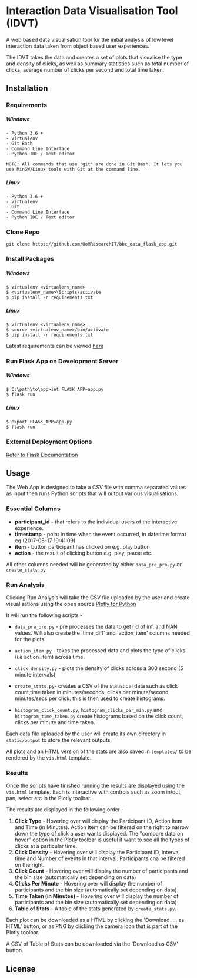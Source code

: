 # Interaction Data Visualisation Tool (IDVT)
 
A web based data visualisation tool for the initial 
analysis of low level interaction data taken from object based user experiences. 

The IDVT takes the data and creates a set of plots that visualise the type and density 
of clicks, as well as summary statistics such as total number of clicks, average number of
clicks per second and total time taken.

## Installation

### Requirements

##### Windows

    - Python 3.6 +
    - virtualenv
    - Git Bash
    - Command Line Interface
    - Python IDE / Text editor 

    NOTE: All commands that use "git" are done in Git Bash. It lets you use MinGW/Linux tools with Git at the command line. 


##### Linux 

    - Python 3.6 +
    - virtualenv
    - Git
    - Command Line Interface
    - Python IDE / Text editor
 
 ### Clone Repo 
 
 `git clone https://github.com/UoMResearchIT/bbc_data_flask_app.git`
 
 ### Install Packages
 
##### Windows

```
$ virtualenv <virtualenv_name>
$ <virtualenv_name>\Scripts\activate
$ pip install -r requirements.txt
```
##### Linux 

```
$ virtualenv <virtualenv_name>
$ source <virtualenv_name>/bin/activate
$ pip install -r requirements.txt
```

Latest requirements can be viewed [here](https://github.com/UoMResearchIT/bbc_data_flask_app/blob/master/requirements.txt)
 
### Run Flask App on Development Server 

##### Windows

```
$ C:\path\to\app>set FLASK_APP=app.py
$ flask run
```

##### Linux 
 
 ```
$ export FLASK_APP=app.py
$ flask run
```


### External Deployment Options

[Refer to Flask Documentation ](http://flask.pocoo.org/docs/1.0/deploying/)
 
## Usage

The Web App is designed to take a CSV file with comma separated values as input then runs Python scripts that will output various visualisations. 

### Essential Columns

* **participant_id** - that refers to the individual users of the interactive experience.
* **timestamp** - point in time when the event occurred, in datetime format eg (2017-08-17 19:41:09)
* **item** - button participant has clicked on e.g. play button
* **action** - the result of clicking button e.g. play, pause etc. 

All other columns needed will be generated by either `data_pre_pro.py` or `create_stats.py`

### Run Analysis

Clicking Run Analysis will take the CSV file uploaded by the user and create visualisations using the open source 
[Plotly for Python](https://github.com/plotly/plotly.py) 

It will run the following scripts - 

* `data_pre_pro.py` - pre processes the data to get rid of inf, and NAN values. 
Will also create the 'time_diff' and 'action_item' columns needed for the plots. 

* `action_item.py` - takes the processed data and plots the type of clicks (i.e action_item) across time.

* `click_density.py` - plots the density of clicks across a 300 second (5 minute intervals)

* `create_stats.py`- creates a CSV of the statistical data such as click count,time taken in minutes/seconds, clicks per minute/second, minutes/secs per click.
this is then used to create histograms.

* `histogram_click_count.py`, `histogram_clicks_per_min.py` and `histogram_time_taken.py` create histograms based on the click count, clicks per minute and time taken.

Each data file uploaded by the user will create its own directory in `static/output` to store the relevant outputs.

All plots and an HTML version of the stats are also saved in `templates/` to be rendered by the `vis.html` template.
  
### Results

Once the scripts have finished running the results are displayed using the `vis.html` template. Each is interactive with controls such as zoom in/out, pan, select etc in the Plotly toolbar. 

The results are displayed in the following order -

1. **Click Type** - Hovering over will display the Participant ID, Action Item and Time (in Minutes). Action Item can be filtered on the right to narrow down the type of click a user wants displayed. 
The "compare data on hover" option in the Plotly toolbar is useful if want to see all the types of clicks at a particular time.
2. **Click Density** - Hovering over will display the Participant ID, Interval time and Number of events in that interval. Participants cna be filtered on the right.
3. **Click Count** - Hovering over will display the number of participants and the bin size (automatically set depending on data)
4. **Clicks Per Minute** - Hovering over will display the number of participants and the bin size (automatically set depending on data)
5. **Time Taken (in Minutes)** - Hovering over will display the number of participants and the bin size (automatically set depending on data)
6. **Table of Stats** - A table of the stats generated by `create_stats.py`.

Each plot can be downloaded as a HTML by clicking the 'Download .... as HTML' button, or as PNG by clicking the camera icon that is part of the Plotly toolbar. 

A CSV of Table of Stats can be downloaded via the 'Download as CSV' button.  

## License 
 
 